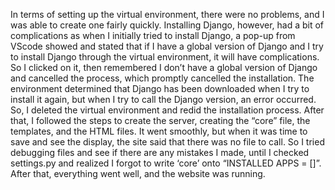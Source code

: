 In terms of setting up the virtual environment, there were no problems, and I was able to create one fairly quickly. 
Installing Django, however, had a bit of complications as when I initially tried to install Django, a pop-up from VScode showed and stated that if I have a global version of Django and I try to install Django through the virtual environment, it will have complications. 
So I clicked on it, then remembered I don’t have a global version of Django and cancelled the process, which promptly cancelled the installation. 
The environment determined that Django has been downloaded when I try to install it again, but when I try to call the Django version, an error occurred. 
So, I deleted the virtual environment and redid the installation process.
After that, I followed the steps to create the server, creating the “core” file, the templates, and the HTML files. 
It went smoothly, but when it was time to save and see the display, the site said that there was no file to call. 
So I tried debugging files and see if there are any mistakes I made, until I checked settings.py and realized I forgot to write ‘core’ onto “INSTALLED APPS = []”. 
After that, everything went well, and the website was running.
